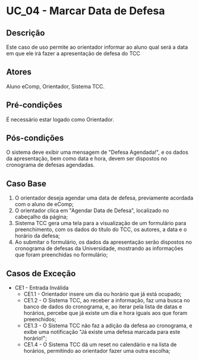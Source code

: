 # UC_04 - Marcar Data de Defesa

## Descrição
Este caso de uso permite ao orientador informar ao aluno qual será a data em que ele irá fazer a apresentação de defesa do TCC
## Atores
Aluno eComp, Orientador, Sistema TCC.
## Pré-condições
É necessário estar logado como Orientador.
## Pós-condições
O sistema deve exibir uma mensagem de "Defesa Agendada!", e os dados da apresentação, bem como data e hora, devem ser dispostos no cronograma de defesas agendadas.
## Caso Base
1. O orientador deseja agendar uma data de defesa, previamente acordada com o aluno de eComp;
2. O orientador clica em "Agendar Data de Defesa", localizado no cabeçalho da página;
3. Sistema TCC gera uma tela para a visualização de um formulário para preenchimento, com os dados do título do TCC, os autores, a data e o horário da defesa;
4. Ao submitar o formulário, os dados da apresentação serão dispostos no cronograma de defesas da Universidade, mostrando as informações que foram preenchidas no formulário;
## Casos de Exceção
* CE1 - Entrada Inválida  
  * CE1.1 - Orientador insere um dia ou horário que já está ocupado;  
  * CE1.2 - O Sistema TCC, ao receber a informação, faz uma busca no banco de dados do cronograma, e, ao iterar pela lista de datas e horários, percebe que já existe um dia e hora iguais aos que foram preenchidos;  
  * CE1.3 - O Sistema TCC não faz a adição da defesa ao cronograma, e exibe uma notificação "Já existe uma defesa marcada para este horário!";  
  * CE1.4 - O Sistema TCC dá um reset no calendário e na lista de horários, permitindo ao orientador fazer uma outra escolha;  
